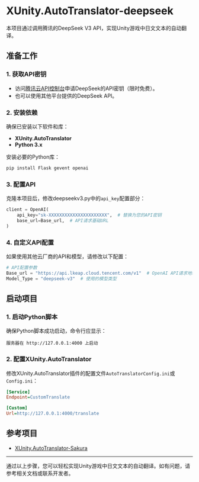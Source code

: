 # XUnity.AutoTranslator-deepseek

本项目通过调用腾讯的DeepSeek V3 API，实现Unity游戏中日文文本的自动翻译。

## 准备工作

### 1. 获取API密钥
- 访问[腾讯云API控制台](https://console.cloud.tencent.com/lkeap/api)申请DeepSeek的API密钥（限时免费）。
- 也可以使用其他平台提供的DeepSeek API。

### 2. 安装依赖
确保已安装以下软件和库：
- **XUnity.AutoTranslator**
- **Python 3.x**

安装必要的Python库：
```bash
pip install Flask gevent openai
```

### 3. 配置API
克隆本项目后，修改deepseekv3.py中的`api_key`配置部分：
```python
client = OpenAI(
    api_key="sk-XXXXXXXXXXXXXXXXXXXXXX",  # 替换为您的API密钥
    base_url=Base_url,  # API请求基础URL
)
```

### 4. 自定义API配置
如果使用其他云厂商的API和模型，请修改以下配置：
```python
# API配置参数
Base_url = "https://api.lkeap.cloud.tencent.com/v1"  # OpenAI API请求地址
Model_Type = "deepseek-v3"  # 使用的模型类型
```

## 启动项目

### 1. 启动Python脚本
确保Python脚本成功启动，命令行应显示：
```
服务器在 http://127.0.0.1:4000 上启动
```

### 2. 配置XUnity.AutoTranslator
修改XUnity.AutoTranslator插件的配置文件`AutoTranslatorConfig.ini`或`Config.ini`：
```ini
[Service]
Endpoint=CustomTranslate

[Custom]
Url=http://127.0.0.1:4000/translate
```

## 参考项目
- [XUnity.AutoTranslator-Sakura](https://github.com/as176590811/XUnity.AutoTranslator-Sakura)

---

通过以上步骤，您可以轻松实现Unity游戏中日文文本的自动翻译。如有问题，请参考相关文档或联系开发者。
